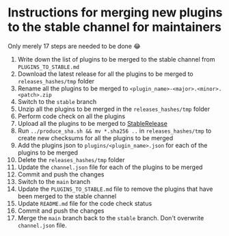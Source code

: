 # Instructions for merging new plugins to the stable channel for maintainers
Only merely 17 steps are needed to be done 😂

1. Write down the list of plugins to be merged to the stable channel from `PLUGINS_TO_STABLE.md`
2. Download the latest release for all the plugins to be merged to `releases_hashes/tmp` folder
3. Rename all the plugins to be merged to `<plugin_name>-<major>.<minor>.<patch>.zip`
4. Switch to the `stable` branch
5. Unzip all the plugins to be merged in the `releases_hashes/tmp` folder
6. Perform code check on all the plugins
7. Upload all the plugins to be merged to [StableRelease](https://github.com/Neko-Box-Coder/unofficial-plugin-channel/releases/tag/StableRelease)
8. Run `../produce_sha.sh && mv *.sha256 ..` in `releases_hashes/tmp` to create new checksums for all the plugins to be merged
9. Add the plugins json to `plugins/<plugin_name>.json` for each of the plugins to be merged
10. Delete the `releases_hashes/tmp` folder
11. Update the `channel.json` file for each of the plugins to be merged
12. Commit and push the changes
13. Switch to the `main` branch
14. Update the `PLUGINS_TO_STABLE.md` file to remove the plugins that have been merged to the stable channel
15. Update `README.md` file for the code check status
16. Commit and push the changes
17. Merge the `main` branch back to the `stable` branch. Don't overwrite `channel.json` file.
